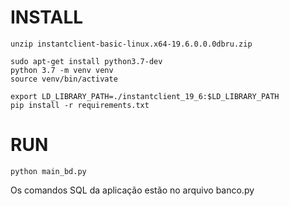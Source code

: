 # INSTALL
```
unzip instantclient-basic-linux.x64-19.6.0.0.0dbru.zip
```
```
sudo apt-get install python3.7-dev
python 3.7 -m venv venv
source venv/bin/activate
```
```
export LD_LIBRARY_PATH=./instantclient_19_6:$LD_LIBRARY_PATH
pip install -r requirements.txt
```
# RUN

```
python main_bd.py
```

Os comandos SQL da aplicação estão no arquivo banco.py